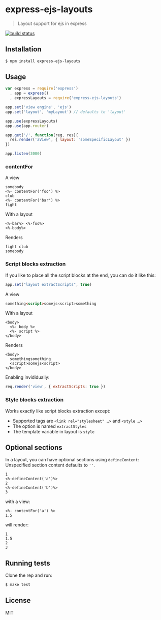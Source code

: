 # express-ejs-layouts

> Layout support for ejs in express

[![build status](https://secure.travis-ci.org/Soarez/express-ejs-layouts.svg)](http://travis-ci.org/Soarez/express-ejs-layouts)

## Installation

```sh
$ npm install express-ejs-layouts
```

## Usage

```js
var express = require('express')
  , app = express()
  , expressLayouts = require('express-ejs-layouts')

app.set('view engine', 'ejs')
app.set('layout', 'myLayout') // defaults to 'layout'

app.use(expressLayouts)
app.use(app.router)

app.get('/', function(req, res){
  res.render('aView', { layout: 'someSpecificLayout' })
})

app.listen(3000)
```


### contentFor

A view

```ejs
somebody
<%- contentFor('foo') %>
club
<%- contentFor('bar') %>
fight
```

With a layout

```ejs
<%-bar%> <%-foo%>
<%-body%>
```

Renders

```
fight club
somebody
```

### Script blocks extraction

If you like to place all the script blocks at the end, you can do it like this:

```js
app.set("layout extractScripts", true)
```

A view

```html
something<script>somejs<script>something
```

With a layout

```ejs
<body>
  <%- body %>
  <%- script %>
</body>
```

Renders

```ejs
<body>
  somethingsomething
  <script>somejs<script>
</body>
```

Enabling invididually:

```js
req.render('view', { extractScripts: true })
```

### Style blocks extraction

Works exactly like script blocks extraction except:

* Supported tags are `<link rel="stylesheet" …>` and `<style …>`
* The option is named `extractStyles`
* The template variable in layout is `style`

## Optional sections

In a layout, you can have optional sections using `defineContent`:
Unspecified section content defaults to `''`.

```ejs
1
<%-defineContent('a')%>
2
<%-defineContent('b')%>
3
```

with a view:

```ejs
<%- contentFor('a') %>
1.5
```

will render:

```ejs
1
1.5
2
3
```


## Running tests

Clone the rep and run:

```sh
$ make test
```

## License

MIT
